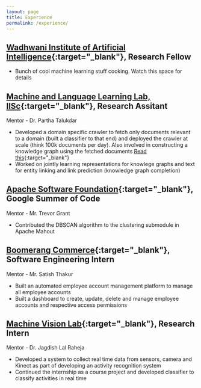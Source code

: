 ```yaml
---
layout: page
title: Experience
permalink: /experience/
---
```


## [Wadhwani Institute of Artificial Intelligence]{:target="_blank"}, Research Fellow
- Bunch of cool machine learning stuff cooking. Watch this space for details 

## [Machine and Language Learning Lab, IISc]{:target="_blank"}, Research Assitant
Mentor - Dr. Partha Talukdar

- Developed a domain specific crawler to fetch only documents relevant to a domain (built a classifier to that end) and deployed the crawler at scale (think 100k documents per day). Also involved in constructing a knowledge graph using the fetched documents [Read this]{:target="_blank"}
- Worked on jointly learning representations for knowlege graphs and text for entity linking and link prediction (knowledge graph completion)

## [Apache Software Foundation]{:target="_blank"}, Google Summer of Code
Mentor - Mr. Trevor Grant

- Contributed the DBSCAN algorithm to the clustering submodule in Apache Mahout

## [Boomerang Commerce]{:target="_blank"}, Software Engineering Intern
Mentor - Mr. Satish Thakur

- Built an automated employee account management platform to manage all employee accounts
- Built a dashboard to create, update, delete and manage employee accounts and respective access permissions

## [Machine Vision Lab]{:target="_blank"}, Research Intern
Mentor - Dr. Jagdish Lal Raheja

- Developed a system to collect real time data from sensors, camera and Kinect as part of developing an activity recognition system
- Continued the internship as a course project and developed classifier to classify activities in real time

[Read this]: http://talukdar.net/papers/NELL_aaai15.pdf
[Wadhwani Institute of Artificial Intelligence]: https://www.wadhwaniai.org
[Boomerang Commerce]: https://www.boomerangcommerce.com/
[Machine and Language Learning Lab, IISc]: https://malllabiisc.github.io/
[Apache Software Foundation]: https://www.apache.org/
[Machine Vision Lab]: http://www.ceeri.res.in/profiles/j-l-raheja/
